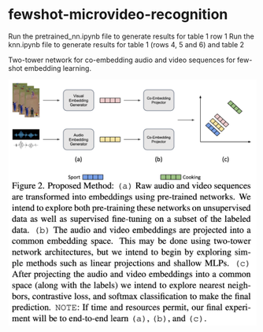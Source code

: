 # fewshot-microvideo-recognition

Run the pretrained_nn.ipynb file to generate results for table 1 row 1
Run the knn.ipynb file to generate results for table 1 (rows 4, 5 and 6) and table 2

Two-tower network for co-embedding audio and video sequences for few-shot embedding learning.

![Proposed Work](./assets/proposed_work.png "Proposed Work")


